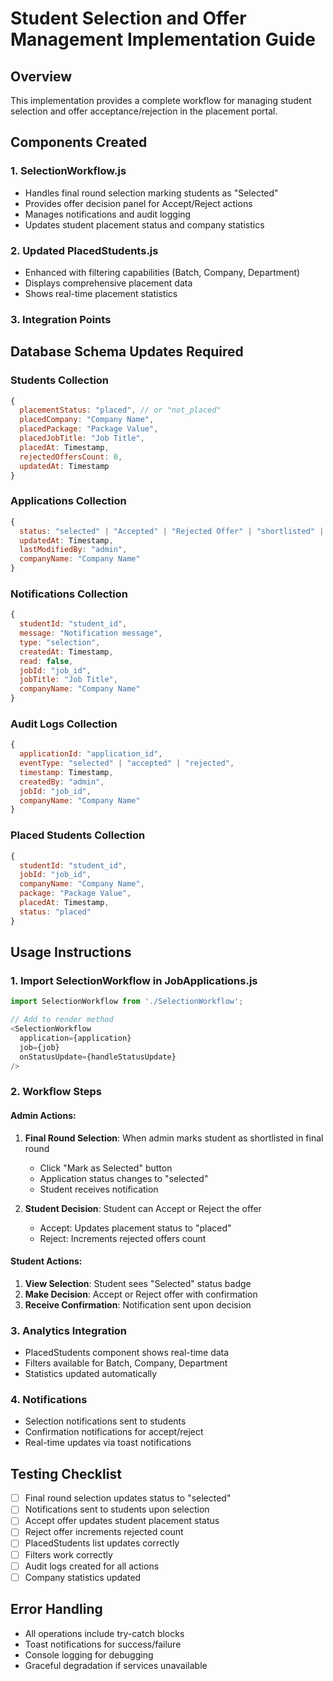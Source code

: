 # Student Selection and Offer Management Implementation Guide

## Overview
This implementation provides a complete workflow for managing student selection and offer acceptance/rejection in the placement portal.

## Components Created

### 1. SelectionWorkflow.js
- Handles final round selection marking students as "Selected"
- Provides offer decision panel for Accept/Reject actions
- Manages notifications and audit logging
- Updates student placement status and company statistics

### 2. Updated PlacedStudents.js
- Enhanced with filtering capabilities (Batch, Company, Department)
- Displays comprehensive placement data
- Shows real-time placement statistics

### 3. Integration Points

## Database Schema Updates Required

### Students Collection
```javascript
{
  placementStatus: "placed", // or "not_placed"
  placedCompany: "Company Name",
  placedPackage: "Package Value",
  placedJobTitle: "Job Title",
  placedAt: Timestamp,
  rejectedOffersCount: 0,
  updatedAt: Timestamp
}
```

### Applications Collection
```javascript
{
  status: "selected" | "Accepted" | "Rejected Offer" | "shortlisted" | "rejected",
  updatedAt: Timestamp,
  lastModifiedBy: "admin",
  companyName: "Company Name"
}
```

### Notifications Collection
```javascript
{
  studentId: "student_id",
  message: "Notification message",
  type: "selection",
  createdAt: Timestamp,
  read: false,
  jobId: "job_id",
  jobTitle: "Job Title",
  companyName: "Company Name"
}
```

### Audit Logs Collection
```javascript
{
  applicationId: "application_id",
  eventType: "selected" | "accepted" | "rejected",
  timestamp: Timestamp,
  createdBy: "admin",
  jobId: "job_id",
  companyName: "Company Name"
}
```

### Placed Students Collection
```javascript
{
  studentId: "student_id",
  jobId: "job_id",
  companyName: "Company Name",
  package: "Package Value",
  placedAt: Timestamp,
  status: "placed"
}
```

## Usage Instructions

### 1. Import SelectionWorkflow in JobApplications.js
```javascript
import SelectionWorkflow from './SelectionWorkflow';

// Add to render method
<SelectionWorkflow 
  application={application} 
  job={job} 
  onStatusUpdate={handleStatusUpdate} 
/>
```

### 2. Workflow Steps

#### Admin Actions:
1. **Final Round Selection**: When admin marks student as shortlisted in final round
   - Click "Mark as Selected" button
   - Application status changes to "selected"
   - Student receives notification

2. **Student Decision**: Student can Accept or Reject the offer
   - Accept: Updates placement status to "placed"
   - Reject: Increments rejected offers count

#### Student Actions:
1. **View Selection**: Student sees "Selected" status badge
2. **Make Decision**: Accept or Reject offer with confirmation
3. **Receive Confirmation**: Notification sent upon decision

### 3. Analytics Integration
- PlacedStudents component shows real-time data
- Filters available for Batch, Company, Department
- Statistics updated automatically

### 4. Notifications
- Selection notifications sent to students
- Confirmation notifications for accept/reject
- Real-time updates via toast notifications

## Testing Checklist

- [ ] Final round selection updates status to "selected"
- [ ] Notifications sent to students upon selection
- [ ] Accept offer updates student placement status
- [ ] Reject offer increments rejected count
- [ ] PlacedStudents list updates correctly
- [ ] Filters work correctly
- [ ] Audit logs created for all actions
- [ ] Company statistics updated

## Error Handling
- All operations include try-catch blocks
- Toast notifications for success/failure
- Console logging for debugging
- Graceful degradation if services unavailable
